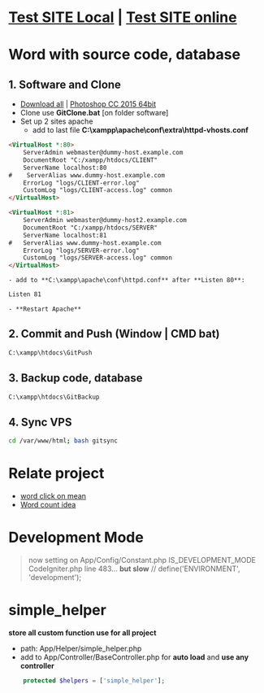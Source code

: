 # [Test SITE Local](http://localhost/)  |   [Test SITE online](http://52.185.134.172/)
# Word with source code, database
## 1. Software and Clone
- [Download all](https://drive.google.com/uc?id=1iRfLp6JRmmy9NRNoEEYwU9v_uedabUuy&export=download)  |   [Photoshop CC 2015 64bit](https://drive.google.com/uc?id=1d0b1FFqzVlqmArztTldSASrrSJ9PYoP1&export=download)
- Clone use **GitClone.bat** [on folder software]
- Set up 2 sites apache
    - add to last file **C:\xampp\apache\conf\extra\httpd-vhosts.conf**
```html
<VirtualHost *:80>
    ServerAdmin webmaster@dummy-host.example.com
    DocumentRoot "C:/xampp/htdocs/CLIENT"
    ServerName localhost:80
#    ServerAlias www.dummy-host.example.com
    ErrorLog "logs/CLIENT-error.log"
    CustomLog "logs/CLIENT-access.log" common
</VirtualHost>

<VirtualHost *:81>
    ServerAdmin webmaster@dummy-host2.example.com
    DocumentRoot "C:/xampp/htdocs/SERVER"
    ServerName localhost:81
#   ServerAlias www.dummy-host.example.com
    ErrorLog "logs/SERVER-error.log"
    CustomLog "logs/SERVER-access.log" common
</VirtualHost>
```
    - add to **C:\xampp\apache\conf\httpd.conf** after **Listen 80**:
```html
Listen 81
```
    - **Restart Apache**

## 2. Commit and Push (Window | CMD bat)
```bat
C:\xampp\htdocs\GitPush
```
## 3. Backup code, database
```bat
C:\xampp\htdocs\GitBackup
```
## 4. Sync VPS
```bash
cd /var/www/html; bash gitsync
```
# Relate project
- [word click on mean](https://github.com/dilaccode/word)
- [Word count idea](https://github.com/quangcongvn/word-count)

# Development Mode
> now setting on App/Config/Constant.php IS_DEVELOPMENT_MODE
CodeIgniter.php line 483... **but slow**
// define('ENVIRONMENT', 'development');

# simple_helper
**store all custom function use for all project**
- path: App/Helper/simple_helper.php
- add to  App/Controller/BaseController.php for **auto load** and **use any controller**
```php
    protected $helpers = ['simple_helper'];
```
